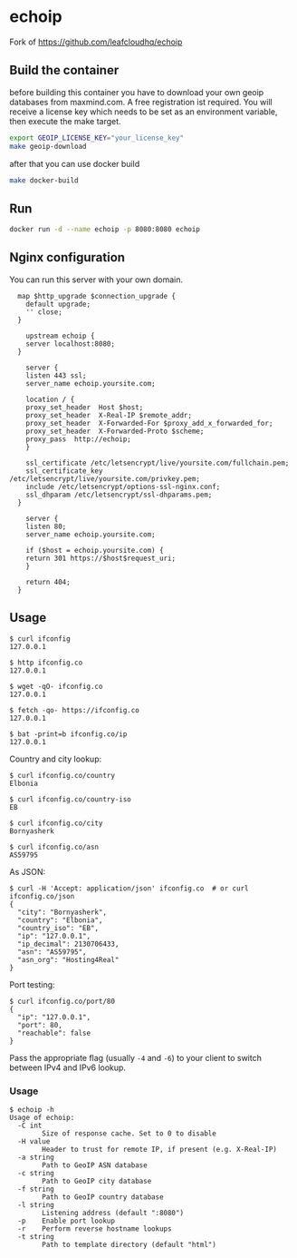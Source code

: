 # echoip
Fork of https://github.com/leafcloudhq/echoip

## Build the container

before building this container you have to download your own geoip databases from maxmind.com. A free registration ist required.
You will receive a license key which needs to be set as an environment variable, then execute the make target.

```bash
export GEOIP_LICENSE_KEY="your_license_key"
make geoip-download
```

after that you can use docker build

```bash
make docker-build
```

## Run

```bash
docker run -d --name echoip -p 8080:8080 echoip
```

## Nginx configuration

You can run this server with your own domain.

```
  map $http_upgrade $connection_upgrade {
    default upgrade;
    '' close;
  }
    
    upstream echoip {
    server localhost:8080;
  }
    
    server {
    listen 443 ssl;
    server_name echoip.yoursite.com;

    location / {
    proxy_set_header  Host $host;
    proxy_set_header  X-Real-IP $remote_addr;
    proxy_set_header  X-Forwarded-For $proxy_add_x_forwarded_for;
    proxy_set_header  X-Forwarded-Proto $scheme;
    proxy_pass  http://echoip;
    }

    ssl_certificate /etc/letsencrypt/live/yoursite.com/fullchain.pem;
    ssl_certificate_key /etc/letsencrypt/live/yoursite.com/privkey.pem;
    include /etc/letsencrypt/options-ssl-nginx.conf;
    ssl_dhparam /etc/letsencrypt/ssl-dhparams.pem;
  }
    
    server {
    listen 80;
    server_name echoip.yoursite.com;

    if ($host = echoip.yoursite.com) {
    return 301 https://$host$request_uri;
    }

    return 404;
  }
```

## Usage

```
$ curl ifconfig
127.0.0.1

$ http ifconfig.co
127.0.0.1

$ wget -qO- ifconfig.co
127.0.0.1

$ fetch -qo- https://ifconfig.co
127.0.0.1

$ bat -print=b ifconfig.co/ip
127.0.0.1
```

Country and city lookup:

```
$ curl ifconfig.co/country
Elbonia

$ curl ifconfig.co/country-iso
EB

$ curl ifconfig.co/city
Bornyasherk

$ curl ifconfig.co/asn
AS59795
```

As JSON:

```
$ curl -H 'Accept: application/json' ifconfig.co  # or curl ifconfig.co/json
{
  "city": "Bornyasherk",
  "country": "Elbonia",
  "country_iso": "EB",
  "ip": "127.0.0.1",
  "ip_decimal": 2130706433,
  "asn": "AS59795",
  "asn_org": "Hosting4Real"
}
```

Port testing:

```
$ curl ifconfig.co/port/80
{
  "ip": "127.0.0.1",
  "port": 80,
  "reachable": false
}
```

Pass the appropriate flag (usually `-4` and `-6`) to your client to switch
between IPv4 and IPv6 lookup.


### Usage

```
$ echoip -h
Usage of echoip:
  -C int
    	Size of response cache. Set to 0 to disable
  -H value
    	Header to trust for remote IP, if present (e.g. X-Real-IP)
  -a string
    	Path to GeoIP ASN database
  -c string
    	Path to GeoIP city database
  -f string
    	Path to GeoIP country database
  -l string
    	Listening address (default ":8080")
  -p	Enable port lookup
  -r	Perform reverse hostname lookups
  -t string
    	Path to template directory (default "html")
```
